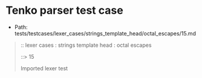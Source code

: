 # Tenko parser test case

- Path: tests/testcases/lexer_cases/strings_template_head/octal_escapes/15.md

> :: lexer cases : strings template head : octal escapes
>
> ::> 15
>
> Imported lexer test
>
> <template head> octal escape with non octal

## Input

`````js
`\7\
${"<--"}`
`````

## Output

_Note: the whole output block is auto-generated. Manual changes will be overwritten!_

Below follow outputs in four parsing modes: sloppy mode, strict mode script goal, module goal, web compat mode (always sloppy).

Note that the output parts are auto-generated by the test runner to reflect actual result.

### Sloppy mode

Parsed with script goal and as if the code did not start with strict mode header.

`````
throws: Parser error!
  Template contained an illegal escape, illegal in a statement

start@1:0, error@1:0
╔══╦════════════════
 1 ║ `\7\
   ║ ^------- error
 2 ║ ${"<--"}`
╚══╩════════════════

`````

### Strict mode

Parsed with script goal but as if it was starting with `"use strict"` at the top.

_Output same as sloppy mode._

### Module goal

Parsed with the module goal.

_Output same as sloppy mode._

### Web compat mode

Parsed in sloppy script mode but with the web compat flag enabled.

_Output same as sloppy mode._
